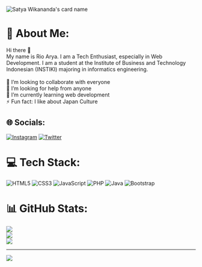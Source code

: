 ![Satya Wikananda's card name](https://cardivo.vercel.app/api?name=Rio%20Arya&description=Hi%20there%20👋.%20My%20name%20is%20Rio%20Arya.%20I%20am%20a%20Tech%20Enthusiast,%20especially%20in%20Web%20Development.%20I%20am%20a%20student%20at%20the%20Institute%20of%20Business%20and%20Technology%20Indonesian%20(INSTIKI)%20majoring%20in%20informatics%20engineering&backgroundColor=%ffffff&image=https://avatars.githubusercontent.com/u/105624375?s=400&u=3f3388f5c6116e45a51df54576d58cb55b47ebee&v=4&backgroundColor=%23ecf0f1&pattern=brickWall&colorPattern=%42b883)

# 💫 About Me:
Hi there 👋<br>My name is Rio Arya. I am a Tech Enthusiast, especially in Web Development. I am a student at the Institute of Business and Technology Indonesian (INSTIKI) majoring in informatics engineering.<br><br>👯 I’m looking to collaborate with everyone<br>🤝 I’m looking for help from anyone<br>🌱 I’m currently learning web development<br>⚡ Fun fact: I like about Japan Culture


## 🌐 Socials:
[![Instagram](https://img.shields.io/badge/Instagram-%23E4405F.svg?logo=Instagram&logoColor=white)](https://instagram.com/rioarya22_) [![Twitter](https://img.shields.io/badge/Twitter-%231DA1F2.svg?logo=Twitter&logoColor=white)](https://twitter.com/theriodiamond_) 

# 💻 Tech Stack:
![HTML5](https://img.shields.io/badge/html5-%23E34F26.svg?style=for-the-badge&logo=html5&logoColor=white) ![CSS3](https://img.shields.io/badge/css3-%231572B6.svg?style=for-the-badge&logo=css3&logoColor=white) ![JavaScript](https://img.shields.io/badge/javascript-%23323330.svg?style=for-the-badge&logo=javascript&logoColor=%23F7DF1E) ![PHP](https://img.shields.io/badge/php-%23777BB4.svg?style=for-the-badge&logo=php&logoColor=white) ![Java](https://img.shields.io/badge/java-%23ED8B00.svg?style=for-the-badge&logo=java&logoColor=white) ![Bootstrap](https://img.shields.io/badge/bootstrap-%23563D7C.svg?style=for-the-badge&logo=bootstrap&logoColor=white)
# 📊 GitHub Stats:
![](https://github-readme-stats.vercel.app/api?username=RioArya01&theme=vue&hide_border=false&include_all_commits=false&count_private=false)<br/>
![](https://github-readme-streak-stats.herokuapp.com/?user=RioArya01&theme=vue&hide_border=false)<br/>
![](https://github-readme-stats.vercel.app/api/top-langs/?username=RioArya01&theme=vue&hide_border=false&include_all_commits=false&count_private=false&layout=compact)

---
[![](https://visitcount.itsvg.in/api?id=RioArya01&icon=0&color=0)](https://visitcount.itsvg.in)

<!-- Proudly created with GPRM ( https://gprm.itsvg.in ) -->
